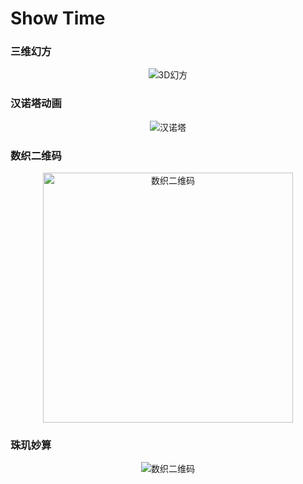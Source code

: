 # Show Time

### 三维幻方

<div align=center>
<img src="https://i.loli.net/2018/08/09/5b6b88f97fce4.gif" alt="3D幻方"/>
</div>

### 汉诺塔动画

<div align=center>
<img src="https://i.loli.net/2018/08/09/5b6b8900b7966.gif" alt="汉诺塔"/>
</div>

### 数织二维码

<div align=center>
<img src="https://i.loli.net/2018/08/09/5b6b88ec543c6.png" alt="数织二维码" width = "400"/>
</div>

### 珠玑妙算

<div align=center>
<img src="https://i.loli.net/2018/08/09/5b6b88edb8a20.png" alt="数织二维码"/>
</div>

